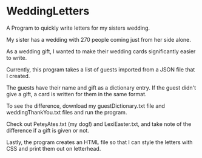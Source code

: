 # WeddingLetters
A Program to quickly write letters for my sisters wedding.

My sister has a wedding with 270 people coming just from her side alone.

As a wedding gift, I wanted to make their wedding cards significantly easier to write.

Currently, this program takes a list of guests imported from a JSON file that I created.

The guests have their name and gift as a dictionary entry. If the guest didn't give a gift, a card is written for them in the same format.

To see the difference, download my guestDictionary.txt file and weddingThankYou.txt files and run the program.

Check out PeteyAtes.txt (my dog!) and LexiEaster.txt, and take note of the difference if a gift is given or not.

Lastly, the program creates an HTML file so that I can style the letters with CSS and print them out on letterhead.
